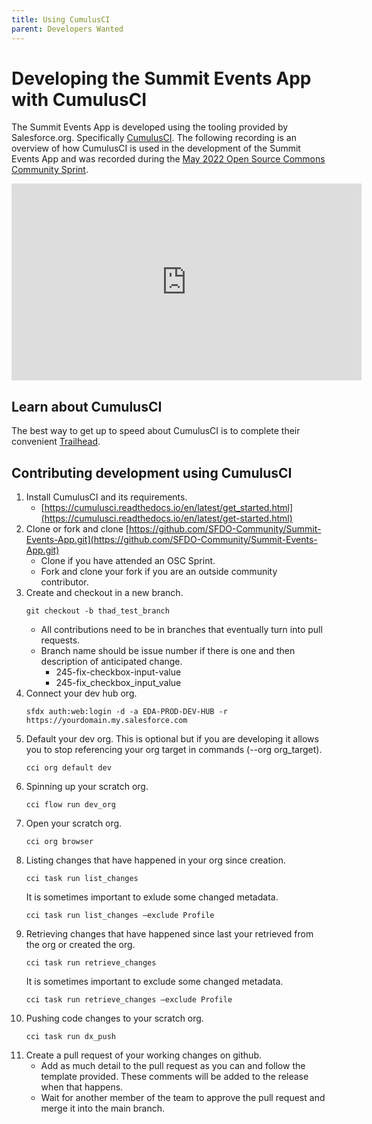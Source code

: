 ```yaml
---
title: Using CumulusCI
parent: Developers Wanted
---
```


# Developing the Summit Events App with CumulusCI

The Summit Events App is developed using the tooling provided by Salesforce.org. 
Specifically [CumulusCI](https://cumulusci.readthedocs.io/en/latest/intro.html#why-is-it-called-cumulusci). 
The following recording is an overview of how CumulusCI is used in the development 
of the Summit Events App and was recorded during the [May 2022 Open Source Commons Community Sprint](https://sfdo-community-sprints.github.io/summit-events-app-documentation/docs/getting-involved/sprints/9-may-2022-sprint/).

<iframe width="560" height="315" src="https://www.youtube.com/embed/GTOr5l3uZG8" title="YouTube video player" frameborder="0" allow="accelerometer; autoplay; clipboard-write; encrypted-media; gyroscope; picture-in-picture" allowfullscreen></iframe>

## Learn about CumulusCI

The best way to get up to speed about CumulusCI is to complete their convenient [Trailhead](https://trailhead.salesforce.com/en/content/learn/trails/build-applications-with-cumulusci).


## Contributing development using CumulusCI

1. Install CumulusCI and its requirements.
    * [https://cumulusci.readthedocs.io/en/latest/get_started.html](https://cumulusci.readthedocs.io/en/latest/get-started.html)
2. Clone or fork and clone [https://github.com/SFDO-Community/Summit-Events-App.git](https://github.com/SFDO-Community/Summit-Events-App.git)
    * Clone if you have attended an OSC Sprint.
    * Fork and clone your fork if you are an outside community contributor.
3. Create and checkout in a new branch.
    ```
    git checkout -b thad_test_branch
    ```
    * All contributions need to be in branches that eventually turn into pull requests.
    * Branch name should be issue number if there is one and then description of anticipated change.
        * 245-fix-checkbox-input-value
        * 245-fix_checkbox_input_value
4. Connect your dev hub org.
    ```
    sfdx auth:web:login -d -a EDA-PROD-DEV-HUB -r https://yourdomain.my.salesforce.com
    ```
5. Default your dev org. This is optional but if you are developing it allows you to stop referencing your org target in commands (--org org_target).
    ```
    cci org default dev
    ```
6. Spinning up your scratch org.
    ```
    cci flow run dev_org
    ```
7. Open your scratch org.
    ```
    cci org browser 
    ```
8. Listing changes that have happened in your org since creation.
    ```
    cci task run list_changes
    ```
   It is sometimes important to exlude some changed metadata.
    ```
    cci task run list_changes –exclude Profile
    ```
9. Retrieving changes that have happened since last your retrieved from the org or created the org.
    ```
    cci task run retrieve_changes
    ```
   It is sometimes important to exclude some changed metadata.
    ```
    cci task run retrieve_changes –exclude Profile
    ```
10. Pushing code changes to your scratch org.
    ```
    cci task run dx_push
    ```
11. Create a pull request of your working changes on github.
    * Add as much detail to the pull request as you can and follow the template provided. These comments will be added to the release when that happens.
    * Wait for another member of the team to approve the pull request and merge it into the main branch.
